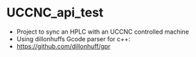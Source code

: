 # UCCNC_api_test
- Project to sync an HPLC with an UCCNC controlled machine
- Using dillonhuffs Gcode parser for c++:
- https://github.com/dillonhuff/gpr
  
